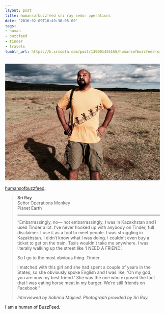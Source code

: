 ```yaml
---
layout: post
title: humansofbuzzfeed sri ray señor operations
date: '2016-02-09T10:49:36-05:00'
tags:
- human
- buzzfeed
- tinder
- travels
tumblr_url: https://b.sricola.com/post/139001456165/humansofbuzzfeed-sri-ray-se%C3%B1or-operations
---
```

 ![](/blog/img/tumblr_o1on60kiz71v52f8wo1_1280.jpg)  

[humansofbuzzfeed](http://humansofbuzzfeed.tumblr.com/post/138291504404):

> **Sri Ray**  
> Señor Operations Monkey  
> Planet Earth
> 
> * * *
> 
> “Embarrassingly, no— not embarrassingly, I was in Kazakhstan and I used Tinder a lot. I’ve never hooked up with anybody on Tinder, full disclaimer. I use it as a tool to meet people. I was struggling in Kazakhstan. I didn’t know what I was doing. I couldn’t even buy a ticket to get on the train. Taxis wouldn’t take me anywhere. I was literally walking up the street like ‘I NEED A FRIEND’.&nbsp;
> 
> So I go to the most obvious thing. Tinder.
> 
> I matched with this girl and she had spent a couple of years in the States, so she obviously spoke English and I was like, ‘Oh my god, you are now my best friend.’ She was the one who exposed the fact that I was eating horse meat in my burger. We’re still friends on Facebook.”
> 
> _Interviewed by Sabrina Majeed. Photograph provided by Sri Ray._

I am a human of BuzzFeed.

